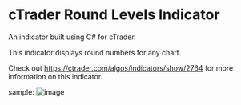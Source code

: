 # cTrader Round Levels Indicator

An indicator built using C# for cTrader.

This indicator displays round numbers for any chart.

Check out https://ctrader.com/algos/indicators/show/2764 for more information on this indicator.

sample:
![image](https://user-images.githubusercontent.com/30938455/177161764-e45c7eb1-805c-444e-b566-a4e44a16129c.png)
